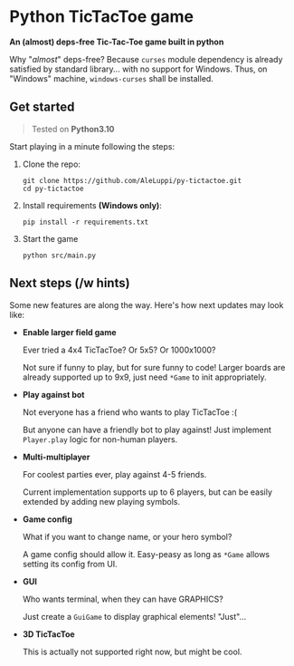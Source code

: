 # Python TicTacToe game

**An (almost) deps-free Tic-Tac-Toe game built in python**

Why "_almost_" deps-free? Because `curses` module dependency is already satisfied by standard library...
with no support for Windows. Thus, on "Windows" machine, `windows-curses` shall be installed.

## Get started

> Tested on **Python3.10**

Start playing in a minute following the steps:

1. Clone the repo:

   ```console
   git clone https://github.com/AleLuppi/py-tictactoe.git
   cd py-tictactoe
   ```

2. Install requirements **(Windows only)**:

   ```console
   pip install -r requirements.txt
   ```

3. Start the game

   ```console
   python src/main.py
   ```

## Next steps (/w hints)

Some new features are along the way.
Here's how next updates may look like:

- **Enable larger field game**

  Ever tried a 4x4 TicTacToe? Or 5x5? Or 1000x1000?

  Not sure if funny to play, but for sure funny to code!
  Larger boards are already supported up to 9x9, just need `*Game` to init appropriately.

- **Play against bot**

  Not everyone has a friend who wants to play TicTacToe :(

  But anyone can have a friendly bot to play against!
  Just implement `Player.play` logic for non-human players.

- **Multi-multiplayer**

  For coolest parties ever, play against 4-5 friends.

  Current implementation supports up to 6 players, but can be easily extended by adding new playing symbols.

- **Game config**

  What if you want to change name, or your hero symbol?

  A game config should allow it. Easy-peasy as long as `*Game` allows setting its config from UI.

- **GUI**

  Who wants terminal, when they can have GRAPHICS?

  Just create a `GuiGame` to display graphical elements! "Just"...

- **3D TicTacToe**

  This is actually not supported right now, but might be cool.
